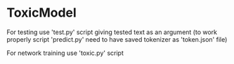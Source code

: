 # ToxicModel

For testing use 'test.py' script giving tested text as an argument
(to work properly script 'predict.py' need to have saved tokenizer as 'token.json' file)

For network training use 'toxic.py' script
